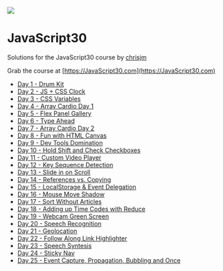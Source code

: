 ![](https://javascript30.com/images/JS3-social-share.png)

# JavaScript30

Solutions for the JavaScript30 course by [chrisjm](http://github.com/chrisjm)

Grab the course at [https://JavaScript30.com](https://JavaScript30.com)

* [Day 1 - Drum Kit](01/index.html)
* [Day 2 - JS + CSS Clock](02/index.html)
* [Day 3 - CSS Variables](03/index.html)
* [Day 4 - Array Cardio Day 1](04/index.html)
* [Day 5 - Flex Panel Gallery](05/index.html)
* [Day 6 - Type Ahead](06/index.html)
* [Day 7 - Array Cardio Day 2](07/index.html)
* [Day 8 - Fun with HTML Canvas](08/index.html)
* [Day 9 - Dev Tools Domination](09/index.html)
* [Day 10 - Hold Shift and Check Checkboxes](10/index.html)
* [Day 11 - Custom Video Player](11/index.html)
* [Day 12 - Key Sequence Detection](12/index.html)
* [Day 13 - Slide in on Scroll](13/index.html)
* [Day 14 - References vs. Copying](14/index.html)
* [Day 15 - LocalStorage & Event Delegation](15/index.html)
* [Day 16 - Mouse Move Shadow](16/index.html)
* [Day 17 - Sort Without Articles](17/index.html)
* [Day 18 - Adding up Time Codes with Reduce](18/index.html)
* [Day 19 - Webcam Green Screen](19/index.html)
* [Day 20 - Speech Recognition](20/index.html)
* [Day 21 - Geolocation](21/index.html)
* [Day 22 - Follow Along Link Highlighter](22/index.html)
* [Day 23 - Speech Syntesis](23/index.html)
* [Day 24 - Sticky Nav](24/index.html)
* [Day 25 - Event Capture, Propagation, Bubbling and Once](25/index.html)
